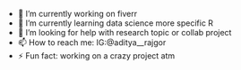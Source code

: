 

- 🔭 I’m currently working on fiverr
- 🌱 I’m currently learning data science more specific R
- 🤔 I’m looking for help with research topic or collab project
- 📫 How to reach me: IG:@aditya__rajgor
- ⚡ Fun fact: working on a crazy project atm


